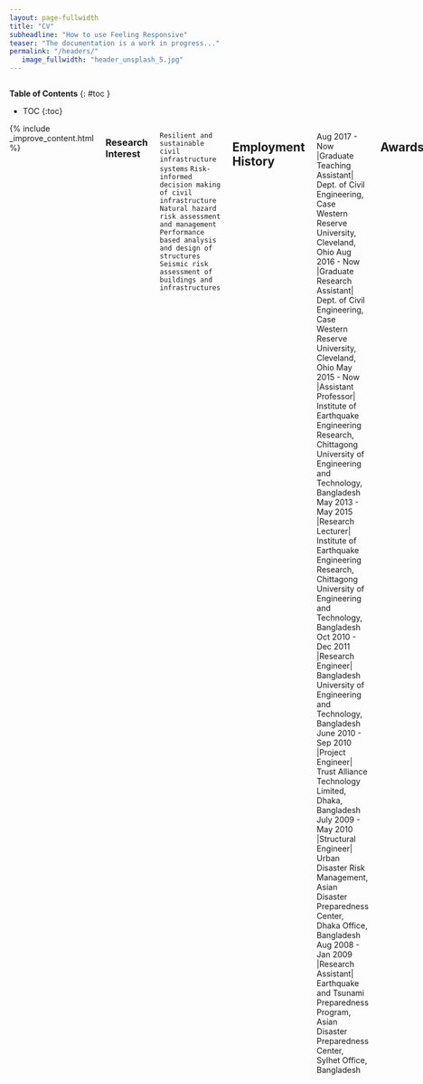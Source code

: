 ```yaml
---
layout: page-fullwidth
title: "CV"
subheadline: "How to use Feeling Responsive"
teaser: "The documentation is a work in progress..."
permalink: "/headers/"
   image_fullwidth: "header_unsplash_5.jpg"
---
```

<div class="row">
<div class="medium-4 medium-push-8 columns" markdown="1">
<div class="panel radius" markdown="1">
   
**Table of Contents**
{: #toc }
*  TOC
{:toc}
</div>
</div><!-- /.medium-4.columns -->

<div class="medium-8 medium-pull-4 columns" markdown="1">
{% include _improve_content.html %}

### Research Interest
   `Resilient and sustainable civil infrastructure systems`
   `Risk-informed decision making of civil infrastructure`
   `Natural hazard risk assessment and management`
   `Performance based analysis and design of structures`
   `Seismic risk assessment of buildings and infrastructures`

## Employment History
Aug 2017 - Now       |Graduate Teaching Assistant| Dept. of Civil Engineering, Case Western Reserve University, Cleveland, Ohio
Aug 2016 - Now       |Graduate Research Assistant| Dept. of Civil Engineering, Case Western Reserve University, Cleveland, Ohio
May 2015 - Now       |Assistant Professor| Institute of Earthquake Engineering Research, Chittagong University of Engineering and Technology, Bangladesh
May 2013 - May 2015  |Research Lecturer| Institute of Earthquake Engineering Research, Chittagong University of Engineering and Technology, Bangladesh
Oct 2010 - Dec 2011  |Research Engineer| Bangladesh University of Engineering and Technology, Bangladesh
June 2010 - Sep 2010 |Project Engineer| Trust Alliance Technology Limited, Dhaka, Bangladesh
July 2009 - May 2010 |Structural Engineer| Urban Disaster Risk Management, Asian Disaster Preparedness Center, Dhaka Office, Bangladesh
Aug 2008 - Jan 2009  |Research Assistant| Earthquake and Tsunami Preparedness Program, Asian Disaster Preparedness Center, Sylhet Office, Bangladesh

## Awards/Fellowships
2018  | the Roy Harley Prize for promising graduate in Civil Engineering at Case Western Reserve University | USA
2016  | Graduate Research Assistantship for Doctoral Study at Case Western Reserve University | USA
2015  | GFZ Grant for participate International Training Course on Seismic Hazard, Risk and Mitigation at GFZ Potsdam | Germany
2014  | Wilsdorf Foundation and the “Bureau de la Solidarité Internationale” grant at University of Geneva | Switzerland
2012  | Eurasian University Network for International Co-operation in Earthquake Fellowship | Italy
2011  | SAARC Disaster Management Center Fellowship | India

## Membership

E- Affiliate | Earthquake Engineering Research Institute (EERI) | 15337
Member     | American Society of Civil Engineers |10949854
Member     | International Association of Life Cycle Civil Engineering
Member     | Institute of Engineers Bangladesh (IEB) | M-27463
Member     | Bangladesh Society for Geotechnical Engineering (BSGE) | 2012-001
Life Fellow | Bangladesh Earthquake Society (BES) | 249

## Languages

`Bengali -native`  `English` `Hindi`  `Basic Italian`

## Skills

`OpenSees`  `FEAP`  `SAP2000`  `ArcGIS`  `Matlab` `MS Office` `Python`

## Extra Curricular

Listening to Music, | Exploring History & Culture,  | Traveling,  | Volunteer

## Journal Reviewer

* ASCE Journal of `Infrastructure System`
* ASCE Journal of `Water Resource Planning and Management`
* ASTM Journal of `Testing and Evaluation`
* Geotechnical Engineering Journal of the `SEAGS & AGSSEA`


<ul>
    {% for post in site.tags.header %}
    <li><a href="{{ site.url }}{{ site.baseurl }}{{ post.url }}">{{ post.title }}</a></li>
    {% endfor %}
</ul>

